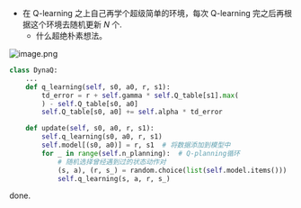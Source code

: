 - 在 Q-learning 之上自己再学个超级简单的环境，每次 Q-learning 完之后再根据这个环境去随机更新 $N$ 个.
    - 什么超绝朴素想法。

![image.png](https://how-to-1258460161.cos.ap-shanghai.myqcloud.com/how-to/20241108222049.webp)

```python
class DynaQ:
    ...
    def q_learning(self, s0, a0, r, s1):
        td_error = r + self.gamma * self.Q_table[s1].max(
        ) - self.Q_table[s0, a0]
        self.Q_table[s0, a0] += self.alpha * td_error

    def update(self, s0, a0, r, s1):
        self.q_learning(s0, a0, r, s1)
        self.model[(s0, a0)] = r, s1  # 将数据添加到模型中
        for _ in range(self.n_planning):  # Q-planning循环
            # 随机选择曾经遇到过的状态动作对
            (s, a), (r, s_) = random.choice(list(self.model.items()))
            self.q_learning(s, a, r, s_)
```

done.
